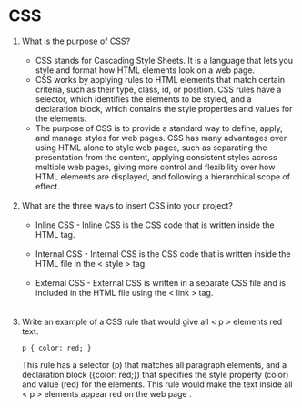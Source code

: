 # CSS

<ol>
    <li>What is the purpose of CSS?

  <ul><br>
        <li>CSS stands for Cascading Style Sheets. It is a language that lets you style and format how HTML elements look on a web page.</li>
        <li>CSS works by applying rules to HTML elements that match certain criteria, such as their type, class, id, or position. CSS rules have a selector, which identifies the elements to be styled, and a declaration block, which contains the style properties and values for the elements.</li>
        <li>
        The purpose of CSS is to provide a standard way to define, apply, and manage styles for web pages. CSS has many advantages over using HTML alone to style web pages, such as separating the presentation from the content, applying consistent styles across multiple web pages, giving more control and flexibility over how HTML elements are displayed, and following a hierarchical scope of effect.</Li>
    </ul><br>

<li>What are the three ways to insert CSS into your project?
    <ul><br>
        <li>Inline CSS - Inline CSS is the CSS code that is written inside the HTML tag.</li><br>
        <li>Internal CSS - Internal CSS is the CSS code that is written inside the HTML file in the < style > tag.</li><br>
        <li>External CSS - External CSS is written in a separate CSS file and is included in the HTML file using the < link > tag.</li><br>
    </ul><br>

<li>Write an example of a CSS rule that would give all < p > elements red text. <br>

    p { color: red; }

This rule has a selector (p) that matches all paragraph elements, and a declaration block ({color: red;}) that specifies the style property (color) and value (red) for the elements. This rule would make the text inside all < p > elements appear red on the web page .



